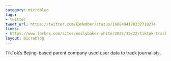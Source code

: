 ```yaml
---
category: microblog
tags:
- twitter
tweet_url: https://twitter.com/ExMember/status/1608494178337718274
links:
- https://www.forbes.com/sites/emilybaker-white/2022/12/22/tiktok-tracks-forbes-journalists-bytedance/
layout: microblog
---
```

TikTok’s Bejing-based parent company used user data to track journalists.

